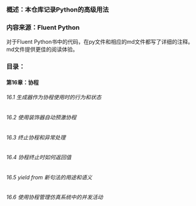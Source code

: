 ### 概述：本仓库记录Python的高级用法</br>

### 内容来源：Fluent Python</br>

对于Fluent Python书中的代码，在py文件和相应的md文件都写了详细的注释。
md文件提供更佳的阅读体验。

### 目录：
#### 第16章：协程

###### 16.1 生成器作为协程使用时的行为和状态
###### 16.2 使用装饰器自动预激协程  
###### 16.3 终止协程和异常处理
###### 16.4 协程终止时如何返回值  
###### 16.5 yield from 新句法的用途和语义  
###### 16.6 使用协程管理仿真系统中的并发活动  
